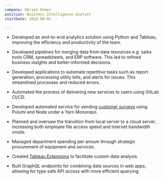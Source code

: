 ```yaml
---
company: Abrazo Homes
position: Business Intelligence Analyst
startDate: 2018-08-01

---
```


<!-- - Developed an end-to-end analytics solution using Python and business intelligence tools, quantifiably improving the efficiency and productivity of the team. -->

- Developed an end-to-end analytics solution using Python and Tableau, improving the efficiency and productivity of the team.

- Developed pipelines for merging data from data resources e.g. sales tools CRM, spreadsheets, and ERP software. This led to refined business insights and better-informed decisions.

<!-- - Developed applications to automate repetitive tasks and streamline processes to reduce errors. -->

- Developed applications to automate repetitive tasks such as report generation, processing utility bills, and alerts for issues. This streamlined processes and reduced errors.

<!-- and streamline processes to reduce errors. -->

- Automated the process of delivering new services to users using GitLab CI/CD.

- Developed automated service for sending [customer surveys](/projects/customer-surveys/) using Pulumi and Node under a Yarn Monorepo.

<!-- - Increased house closings by at least 10% every year through automation and reporting. -->

- Planned and oversaw the transition from local server to a cloud server, increasing both employee file access speed and internet bandwidth onsite.

- Managed department spending per annum through strategic procurement of equipment and services.

- Created [Tableau Extensions](/projects/tableau-extensions/) to facilitate custom data analysis.

- Built GraphQL endpoints for combining data sources in web apps, allowing for type safe API access with more efficient querying.
